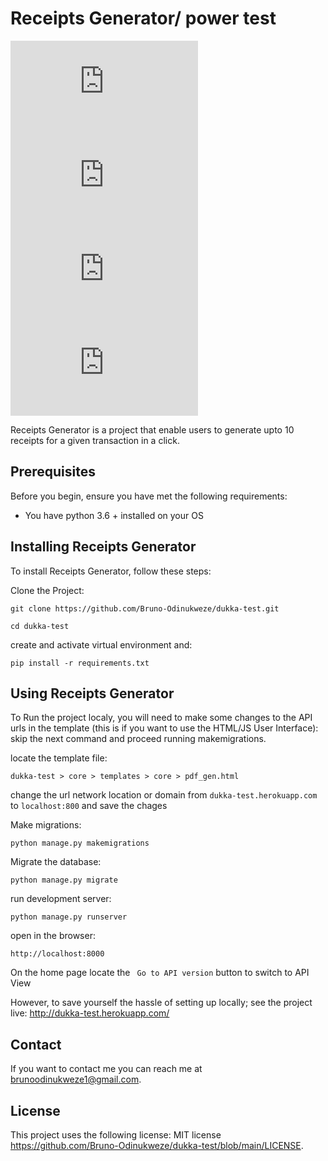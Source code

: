 # Receipts Generator/ power test 

![GitHub repo size](https://img.shields.io/github/repo-size/bruno-odinukweze/README-template.md)
![GitHub contributors](https://img.shields.io/github/contributors/bruno-odinukweze/README-template.md)
![GitHub stars](https://img.shields.io/github/stars/bruno-odinukweze/README-template.md?style=social)
![GitHub forks](https://img.shields.io/github/forks/bruno-odinukweze/README-template.md?style=social)
<!-- ![Twitter Follow](https://img.shields.io/twitter/follow/scottydocs?style=social) -->

Receipts Generator is a project that enable users to generate upto 10 receipts for a given transaction in a click. 

## Prerequisites

Before you begin, ensure you have met the following requirements:
<!--- These are just example requirements. Add, duplicate or remove as required --->
* You have python 3.6 + installed on your OS

## Installing Receipts Generator

To install Receipts Generator, follow these steps:

Clone the Project:
```
git clone https://github.com/Bruno-Odinukweze/dukka-test.git
```
```
cd dukka-test
```

create and activate virtual environment and:

```
pip install -r requirements.txt
```

## Using Receipts Generator

To Run the project localy, you will need to make some changes to the API urls in the template (this is if you want to use the HTML/JS User Interface): skip the next command and proceed running makemigrations. 

locate the template file:
```
dukka-test > core > templates > core > pdf_gen.html
```
change the url network location or domain from `dukka-test.herokuapp.com` to `localhost:800` and save the chages




Make migrations:
```
python manage.py makemigrations
```
Migrate the database:
```
python manage.py migrate
```
run development server:
```
python manage.py runserver
```

open in the browser:
```
http://localhost:8000
```

On the home page locate the ``` Go to API version``` button to switch to API View

However, to save yourself the hassle of setting up locally; see the project live: http://dukka-test.herokuapp.com/

## Contact

If you want to contact me you can reach me at brunoodinukweze1@gmail.com.

## License

This project uses the following license: MIT license <https://github.com/Bruno-Odinukweze/dukka-test/blob/main/LICENSE>.

